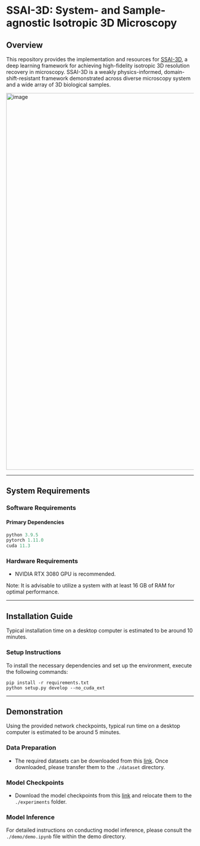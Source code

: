 # SSAI-3D: System- and Sample-agnostic Isotropic 3D Microscopy

## Overview

This repository provides the implementation and resources for [SSAI-3D](https://arxiv.org/abs/2406.06337), a deep learning framework for achieving high-fidelity isotropic 3D resolution recovery in microscopy. SSAI-3D is a weakly physics-informed, domain-shift-resistant framework demonstrated across diverse microscopy system and a wide array of 3D biological samples.

<img width="1012" alt="image" src="https://github.com/user-attachments/assets/8beebb61-3ea2-49dc-b273-50f17e796c37">

---

## System Requirements

### Software Requirements

#### Primary Dependencies

```python
python 3.9.5
pytorch 1.11.0
cuda 11.3
```

### Hardware Requirements

- NVIDIA RTX 3080 GPU is recommended.

Note: It is advisable to utilize a system with at least 16 GB of RAM for optimal performance.

--- 

## Installation Guide

Typical installation time on a desktop computer is estimated to be around 10 minutes.

### Setup Instructions

To install the necessary dependencies and set up the environment, execute the following commands:

```
pip install -r requirements.txt
python setup.py develop --no_cuda_ext
```

---
## Demonstration

Using the provided network checkpoints, typical run time on a desktop computer is estimated to be around 5 minutes.

### Data Preparation 

- The required datasets can be downloaded from this [link](https://drive.google.com/drive/folders/19KhzBk-VbITqaTUqJYe6j4UGu8oleUC_?usp=drive_link). Once downloaded, please transfer them to the `./dataset` directory.

### Model Checkpoints

- Download the model checkpoints from this [link](https://drive.google.com/drive/folders/1bMJhmWZNUGmZzrsBTQkDy8JnxjP9iKKV?usp=drive_link) and relocate them to the `./experiments` folder.

### Model Inference

For detailed instructions on conducting model inference, please consult the `./demo/demo.ipynb` file within the demo directory.
